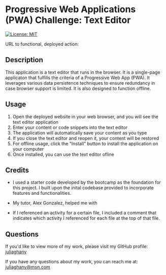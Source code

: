 # Progressive Web Applications (PWA) Challenge: Text Editor

[![License: MIT](https://img.shields.io/badge/License-MIT-yellow.svg)](https://opensource.org/licenses/MIT)

URL to functional, deployed action: 

<!-- ![Alt text](assets/images/screenshot_3.png)
![Alt text](assets/images/screenshot_1.png)
![Alt text](assets/images/screenshot_2.png) -->

## Description 

This application is a text editor that runs in the browser. It is a single-page applicaton that fulfills the criteria of a Progressive Web App (PWA). It leverages various data persistence techniques to ensure redundancy in case browser support is limited. It is also designed to function offline. 

## Usage

1. Open the deployed website in your web browser, and you will see the text editor application
2. Enter your content or code snippets into the text editor 
3. The application will automatically save your content as you type
4. If you close the text editor and reopen it, your content will be restored
5. For offline usage, click the "Install" button to install the application on your computer
6. Once installed, you can use the text editor ofline

## Credits

- I used a starter code developed by the bootcamp as the foundation for this project. I built upon the inital codebase provided to incorporate features and functionalities.  

- My tutor, Alex Gonzalez, helped me with

- If I referenced an activity for a certain file, I included a comment that indicates which activity I referenced for each file at the top of that file.

## Questions

If you'd like to view more of my work, please visit my GitHub profile: [juliaghany](https://github.com/juliaghany)

If you have any questions about my work, you can reach me at: juliaghany@msn.com